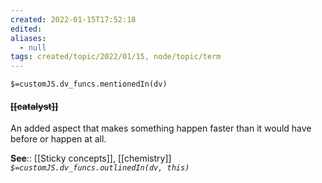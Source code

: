 ```yaml
---
created: 2022-01-15T17:52:18 
edited: 
aliases:
  - null
tags: created/topic/2022/01/15, node/topic/term
---
```

`$=customJS.dv_funcs.mentionedIn(dv)`

#### <s class="topic-title">[[catalyst]]</s>

An added aspect that makes something happen faster than it would have before or happen at all.

**See**:: [[Sticky concepts]], [[chemistry]]
*`$=customJS.dv_funcs.outlinedIn(dv, this)`*